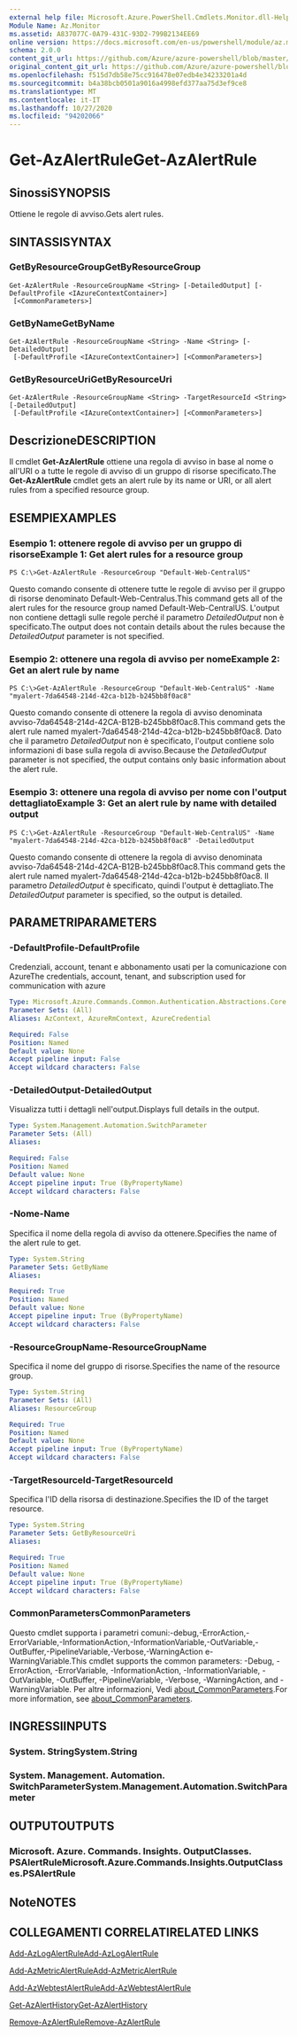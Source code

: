 ```yaml
---
external help file: Microsoft.Azure.PowerShell.Cmdlets.Monitor.dll-Help.xml
Module Name: Az.Monitor
ms.assetid: A837077C-0A79-431C-93D2-799B2134EE69
online version: https://docs.microsoft.com/en-us/powershell/module/az.monitor/get-azalertrule
schema: 2.0.0
content_git_url: https://github.com/Azure/azure-powershell/blob/master/src/Monitor/Monitor/help/Get-AzAlertRule.md
original_content_git_url: https://github.com/Azure/azure-powershell/blob/master/src/Monitor/Monitor/help/Get-AzAlertRule.md
ms.openlocfilehash: f515d7db58e75cc916478e07edb4e34233201a4d
ms.sourcegitcommit: b4a38bcb0501a9016a4998efd377aa75d3ef9ce8
ms.translationtype: MT
ms.contentlocale: it-IT
ms.lasthandoff: 10/27/2020
ms.locfileid: "94202066"
---
```

# <span data-ttu-id="27a1f-101">Get-AzAlertRule</span><span class="sxs-lookup"><span data-stu-id="27a1f-101">Get-AzAlertRule</span></span>

## <span data-ttu-id="27a1f-102">Sinossi</span><span class="sxs-lookup"><span data-stu-id="27a1f-102">SYNOPSIS</span></span>
<span data-ttu-id="27a1f-103">Ottiene le regole di avviso.</span><span class="sxs-lookup"><span data-stu-id="27a1f-103">Gets alert rules.</span></span>

## <span data-ttu-id="27a1f-104">SINTASSI</span><span class="sxs-lookup"><span data-stu-id="27a1f-104">SYNTAX</span></span>

### <span data-ttu-id="27a1f-105">GetByResourceGroup</span><span class="sxs-lookup"><span data-stu-id="27a1f-105">GetByResourceGroup</span></span>
```
Get-AzAlertRule -ResourceGroupName <String> [-DetailedOutput] [-DefaultProfile <IAzureContextContainer>]
 [<CommonParameters>]
```

### <span data-ttu-id="27a1f-106">GetByName</span><span class="sxs-lookup"><span data-stu-id="27a1f-106">GetByName</span></span>
```
Get-AzAlertRule -ResourceGroupName <String> -Name <String> [-DetailedOutput]
 [-DefaultProfile <IAzureContextContainer>] [<CommonParameters>]
```

### <span data-ttu-id="27a1f-107">GetByResourceUri</span><span class="sxs-lookup"><span data-stu-id="27a1f-107">GetByResourceUri</span></span>
```
Get-AzAlertRule -ResourceGroupName <String> -TargetResourceId <String> [-DetailedOutput]
 [-DefaultProfile <IAzureContextContainer>] [<CommonParameters>]
```

## <span data-ttu-id="27a1f-108">Descrizione</span><span class="sxs-lookup"><span data-stu-id="27a1f-108">DESCRIPTION</span></span>
<span data-ttu-id="27a1f-109">Il cmdlet **Get-AzAlertRule** ottiene una regola di avviso in base al nome o all'URI o a tutte le regole di avviso di un gruppo di risorse specificato.</span><span class="sxs-lookup"><span data-stu-id="27a1f-109">The **Get-AzAlertRule** cmdlet gets an alert rule by its name or URI, or all alert rules from a specified resource group.</span></span>

## <span data-ttu-id="27a1f-110">ESEMPI</span><span class="sxs-lookup"><span data-stu-id="27a1f-110">EXAMPLES</span></span>

### <span data-ttu-id="27a1f-111">Esempio 1: ottenere regole di avviso per un gruppo di risorse</span><span class="sxs-lookup"><span data-stu-id="27a1f-111">Example 1: Get alert rules for a resource group</span></span>
```
PS C:\>Get-AzAlertRule -ResourceGroup "Default-Web-CentralUS"
```

<span data-ttu-id="27a1f-112">Questo comando consente di ottenere tutte le regole di avviso per il gruppo di risorse denominato Default-Web-Centralus.</span><span class="sxs-lookup"><span data-stu-id="27a1f-112">This command gets all of the alert rules for the resource group named Default-Web-CentralUS.</span></span>
<span data-ttu-id="27a1f-113">L'output non contiene dettagli sulle regole perché il parametro *DetailedOutput* non è specificato.</span><span class="sxs-lookup"><span data-stu-id="27a1f-113">The output does not contain details about the rules because the *DetailedOutput* parameter is not specified.</span></span>

### <span data-ttu-id="27a1f-114">Esempio 2: ottenere una regola di avviso per nome</span><span class="sxs-lookup"><span data-stu-id="27a1f-114">Example 2: Get an alert rule by name</span></span>
```
PS C:\>Get-AzAlertRule -ResourceGroup "Default-Web-CentralUS" -Name "myalert-7da64548-214d-42ca-b12b-b245bb8f0ac8"
```

<span data-ttu-id="27a1f-115">Questo comando consente di ottenere la regola di avviso denominata avviso-7da64548-214d-42CA-B12B-b245bb8f0ac8.</span><span class="sxs-lookup"><span data-stu-id="27a1f-115">This command gets the alert rule named myalert-7da64548-214d-42ca-b12b-b245bb8f0ac8.</span></span>
<span data-ttu-id="27a1f-116">Dato che il parametro *DetailedOutput* non è specificato, l'output contiene solo informazioni di base sulla regola di avviso.</span><span class="sxs-lookup"><span data-stu-id="27a1f-116">Because the *DetailedOutput* parameter is not specified, the output contains only basic information about the alert rule.</span></span>

### <span data-ttu-id="27a1f-117">Esempio 3: ottenere una regola di avviso per nome con l'output dettagliato</span><span class="sxs-lookup"><span data-stu-id="27a1f-117">Example 3: Get an alert rule by name with detailed output</span></span>
```
PS C:\>Get-AzAlertRule -ResourceGroup "Default-Web-CentralUS" -Name "myalert-7da64548-214d-42ca-b12b-b245bb8f0ac8" -DetailedOutput
```

<span data-ttu-id="27a1f-118">Questo comando consente di ottenere la regola di avviso denominata avviso-7da64548-214d-42CA-B12B-b245bb8f0ac8.</span><span class="sxs-lookup"><span data-stu-id="27a1f-118">This command gets the alert rule named myalert-7da64548-214d-42ca-b12b-b245bb8f0ac8.</span></span>
<span data-ttu-id="27a1f-119">Il parametro *DetailedOutput* è specificato, quindi l'output è dettagliato.</span><span class="sxs-lookup"><span data-stu-id="27a1f-119">The *DetailedOutput* parameter is specified, so the output is detailed.</span></span>

## <span data-ttu-id="27a1f-120">PARAMETRI</span><span class="sxs-lookup"><span data-stu-id="27a1f-120">PARAMETERS</span></span>

### <span data-ttu-id="27a1f-121">-DefaultProfile</span><span class="sxs-lookup"><span data-stu-id="27a1f-121">-DefaultProfile</span></span>
<span data-ttu-id="27a1f-122">Credenziali, account, tenant e abbonamento usati per la comunicazione con Azure</span><span class="sxs-lookup"><span data-stu-id="27a1f-122">The credentials, account, tenant, and subscription used for communication with azure</span></span>

```yaml
Type: Microsoft.Azure.Commands.Common.Authentication.Abstractions.Core.IAzureContextContainer
Parameter Sets: (All)
Aliases: AzContext, AzureRmContext, AzureCredential

Required: False
Position: Named
Default value: None
Accept pipeline input: False
Accept wildcard characters: False
```

### <span data-ttu-id="27a1f-123">-DetailedOutput</span><span class="sxs-lookup"><span data-stu-id="27a1f-123">-DetailedOutput</span></span>
<span data-ttu-id="27a1f-124">Visualizza tutti i dettagli nell'output.</span><span class="sxs-lookup"><span data-stu-id="27a1f-124">Displays full details in the output.</span></span>

```yaml
Type: System.Management.Automation.SwitchParameter
Parameter Sets: (All)
Aliases:

Required: False
Position: Named
Default value: None
Accept pipeline input: True (ByPropertyName)
Accept wildcard characters: False
```

### <span data-ttu-id="27a1f-125">-Nome</span><span class="sxs-lookup"><span data-stu-id="27a1f-125">-Name</span></span>
<span data-ttu-id="27a1f-126">Specifica il nome della regola di avviso da ottenere.</span><span class="sxs-lookup"><span data-stu-id="27a1f-126">Specifies the name of the alert rule to get.</span></span>

```yaml
Type: System.String
Parameter Sets: GetByName
Aliases:

Required: True
Position: Named
Default value: None
Accept pipeline input: True (ByPropertyName)
Accept wildcard characters: False
```

### <span data-ttu-id="27a1f-127">-ResourceGroupName</span><span class="sxs-lookup"><span data-stu-id="27a1f-127">-ResourceGroupName</span></span>
<span data-ttu-id="27a1f-128">Specifica il nome del gruppo di risorse.</span><span class="sxs-lookup"><span data-stu-id="27a1f-128">Specifies the name of the resource group.</span></span>

```yaml
Type: System.String
Parameter Sets: (All)
Aliases: ResourceGroup

Required: True
Position: Named
Default value: None
Accept pipeline input: True (ByPropertyName)
Accept wildcard characters: False
```

### <span data-ttu-id="27a1f-129">-TargetResourceId</span><span class="sxs-lookup"><span data-stu-id="27a1f-129">-TargetResourceId</span></span>
<span data-ttu-id="27a1f-130">Specifica l'ID della risorsa di destinazione.</span><span class="sxs-lookup"><span data-stu-id="27a1f-130">Specifies the ID of the target resource.</span></span>

```yaml
Type: System.String
Parameter Sets: GetByResourceUri
Aliases:

Required: True
Position: Named
Default value: None
Accept pipeline input: True (ByPropertyName)
Accept wildcard characters: False
```

### <span data-ttu-id="27a1f-131">CommonParameters</span><span class="sxs-lookup"><span data-stu-id="27a1f-131">CommonParameters</span></span>
<span data-ttu-id="27a1f-132">Questo cmdlet supporta i parametri comuni:-debug,-ErrorAction,-ErrorVariable,-InformationAction,-InformationVariable,-OutVariable,-OutBuffer,-PipelineVariable,-Verbose,-WarningAction e-WarningVariable.</span><span class="sxs-lookup"><span data-stu-id="27a1f-132">This cmdlet supports the common parameters: -Debug, -ErrorAction, -ErrorVariable, -InformationAction, -InformationVariable, -OutVariable, -OutBuffer, -PipelineVariable, -Verbose, -WarningAction, and -WarningVariable.</span></span> <span data-ttu-id="27a1f-133">Per altre informazioni, Vedi [about_CommonParameters](http://go.microsoft.com/fwlink/?LinkID=113216).</span><span class="sxs-lookup"><span data-stu-id="27a1f-133">For more information, see [about_CommonParameters](http://go.microsoft.com/fwlink/?LinkID=113216).</span></span>

## <span data-ttu-id="27a1f-134">INGRESSI</span><span class="sxs-lookup"><span data-stu-id="27a1f-134">INPUTS</span></span>

### <span data-ttu-id="27a1f-135">System. String</span><span class="sxs-lookup"><span data-stu-id="27a1f-135">System.String</span></span>

### <span data-ttu-id="27a1f-136">System. Management. Automation. SwitchParameter</span><span class="sxs-lookup"><span data-stu-id="27a1f-136">System.Management.Automation.SwitchParameter</span></span>

## <span data-ttu-id="27a1f-137">OUTPUT</span><span class="sxs-lookup"><span data-stu-id="27a1f-137">OUTPUTS</span></span>

### <span data-ttu-id="27a1f-138">Microsoft. Azure. Commands. Insights. OutputClasses. PSAlertRule</span><span class="sxs-lookup"><span data-stu-id="27a1f-138">Microsoft.Azure.Commands.Insights.OutputClasses.PSAlertRule</span></span>

## <span data-ttu-id="27a1f-139">Note</span><span class="sxs-lookup"><span data-stu-id="27a1f-139">NOTES</span></span>

## <span data-ttu-id="27a1f-140">COLLEGAMENTI CORRELATI</span><span class="sxs-lookup"><span data-stu-id="27a1f-140">RELATED LINKS</span></span>

[<span data-ttu-id="27a1f-141">Add-AzLogAlertRule</span><span class="sxs-lookup"><span data-stu-id="27a1f-141">Add-AzLogAlertRule</span></span>](./Add-AzLogAlertRule.md)

[<span data-ttu-id="27a1f-142">Add-AzMetricAlertRule</span><span class="sxs-lookup"><span data-stu-id="27a1f-142">Add-AzMetricAlertRule</span></span>](./Add-AzMetricAlertRule.md)

[<span data-ttu-id="27a1f-143">Add-AzWebtestAlertRule</span><span class="sxs-lookup"><span data-stu-id="27a1f-143">Add-AzWebtestAlertRule</span></span>](./Add-AzWebtestAlertRule.md)

[<span data-ttu-id="27a1f-144">Get-AzAlertHistory</span><span class="sxs-lookup"><span data-stu-id="27a1f-144">Get-AzAlertHistory</span></span>](./Get-AzAlertHistory.md)

[<span data-ttu-id="27a1f-145">Remove-AzAlertRule</span><span class="sxs-lookup"><span data-stu-id="27a1f-145">Remove-AzAlertRule</span></span>](./Remove-AzAlertRule.md)



